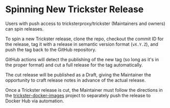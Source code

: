 # Spinning New Trickster Release

Users with push access to tricksterproxy/trickster (Maintainers and owners) can spin releases.

To spin a new Trickster release, clone the repo, checkout the commit ID for the release, tag it with a release in semantic version format (`vX.Y.Z`), and push the tag back to the GitHub repository.

GitHub actions will detect the publishing of the new tag (so long as it's in the proper format) and cut a full release for the tag automatically.

The cut release will be published as a Draft, giving the Maintainer the opportunity to craft release notes in advance of the actual release.

Once a Trickster release is cut, the Maintainer must follow the directions in the [trickster-docker-images](https://github.com/tricksterproxy/trickster-docker-images) project to separately push the release to Docker Hub via automation.
